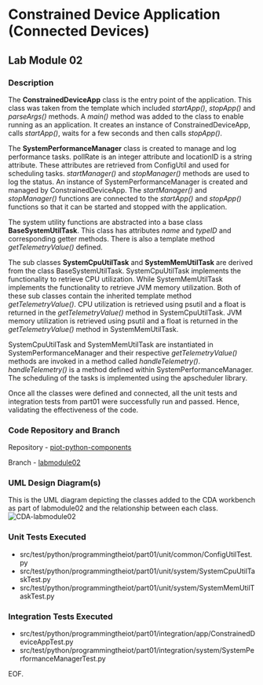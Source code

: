 # Constrained Device Application (Connected Devices)

## Lab Module 02

### Description

The **ConstrainedDeviceApp** class is the entry point of the application. This class was taken from the template which included _startApp()_, _stopApp()_ and _parseArgs()_ methods. A _main()_ method was added to the class to enable running as an application. It creates an instance of ConstrainedDeviceApp, calls _startApp()_, waits for a few seconds and then calls _stopApp()_.

The __SystemPerformanceManager__ class is created to manage and log performance tasks. pollRate is an integer attribute and locationID is a string attribute. These attributes are retrieved from ConfigUtil and used for scheduling tasks. _startManager()_ and _stopManager()_ methods are used to log the status. An instance of SystemPerformanceManager is created and managed by ConstrainedDeviceApp. The _startManager()_ and _stopManager()_ functions are connected to the _startApp()_ and _stopApp()_ functions so that it can be started and stopped with the application.

The system utility functions are abstracted into a base class __BaseSystemUtilTask__. This class has attributes _name_ and _typeID_ and corresponding getter methods. There is also a template method _getTelemetryValue()_ defined. 

The sub classes __SystemCpuUtilTask__ and __SystemMemUtilTask__ are derived from the class BaseSystemUtilTask. SystemCpuUtilTask implements the functionality to retrieve CPU utilization. While SystemMemUtilTask implements the functionality to retrieve JVM memory utilization. Both of these sub classes contain the inherited template method _getTelemetryValue()_. CPU utilization is retrieved using psutil and a float is returned in the _getTelemetryValue()_ method in SystemCpuUtilTask. JVM memory utilization is retrieved using psutil and a float is returned in the _getTelemetryValue()_ method in SystemMemUtilTask.

SystemCpuUtilTask and SystemMemUtilTask are instantiated in SystemPerformanceManager and their respective _getTelemetryValue()_ methods are invoked in a method called _handleTelemetry()_. _handleTelemetry()_ is a method defined within SystemPerformanceManager. The scheduling of the tasks is implemented using the apscheduler library.

Once all the classes were defined and connected, all the unit tests and integration tests from part01 were successfully run and passed. Hence, validating the effectiveness of the code.

### Code Repository and Branch

Repository - [piot-python-components](https://github.com/mondalso/piot-python-components.git)

Branch - [labmodule02](https://github.com/mondalso/piot-python-components/tree/labmodule02)


### UML Design Diagram(s)

This is the UML diagram depicting the classes added to the CDA workbench as part of labmodule02 and the relationship between each class.
![CDA-labmodule02](https://github.com/mondalso/book-exercise-docs/assets/124481330/fc07194e-5d3d-48f1-819e-43c5c6be8725)


### Unit Tests Executed

- src/test/python/programmingtheiot/part01/unit/common/ConfigUtilTest.py  
- src/test/python/programmingtheiot/part01/unit/system/SystemCpuUtilTaskTest.py
- src/test/python/programmingtheiot/part01/unit/system/SystemMemUtilTaskTest.py

### Integration Tests Executed

- src/test/python/programmingtheiot/part01/integration/app/ConstrainedDeviceAppTest.py
- src/test/python/programmingtheiot/part01/integration/system/SystemPerformanceManagerTest.py 

EOF.
